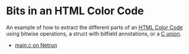 # Bits in an HTML Color Code

An example of how to extract the different parts of an [HTML
Color Code](https://en.wikipedia.org/wiki/Web_colors#HTML_color_names)
using bitwise operations, a struct with bitfield annotations,
or a [C union](https://en.cppreference.com/w/c/language/union).

 - [main.c on Netrun]()
